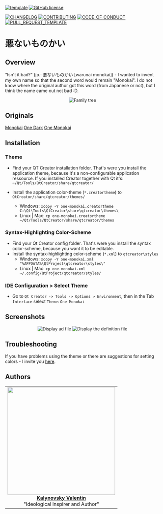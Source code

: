 [![template](https://img.shields.io/badge/Repository-template-darkred)](https://github.com/Nakama3942/template_rep)
[![GitHub license](https://img.shields.io/github/license/Nakama3942/Warunai-Monokai?color=silver&style=flat-square)](https://github.com/Nakama3942/Warunai-Monokai/blob/main/LICENSE)

[![CHANGELOG](https://img.shields.io/badge/here-CHANGELOG-yellow)](https://github.com/Nakama3942/Warunai-Monokai/blob/main/CHANGELOG.md)
[![CONTRIBUTING](https://img.shields.io/badge/here-CONTRIBUTING-indigo)](https://github.com/Nakama3942/Warunai-Monokai/blob/main/CONTRIBUTING.md)
[![CODE_OF_CONDUCT](https://img.shields.io/badge/here-CODE_OF_CONDUCT-darkgreen)](https://github.com/Nakama3942/Warunai-Monokai/blob/main/CODE_OF_CONDUCT.md)
[![PULL_REQUEST_TEMPLATE](https://img.shields.io/badge/here-PULL_REQUEST_TEMPLATE-orange)](https://github.com/Nakama3942/Warunai-Monokai/blob/main/.github/PULL_REQUEST_TEMPLATE.md)

# 悪ないものかい
## Overview
"Isn't it bad?" (jp.: 悪ないものかい [warunai monokai]) - I wanted to invent my own name so that the second word would remain "Monokai". I do not know where the original author got this word (from Japanese or not), but I think the name came out not bad :D.

<p align="center">
	<image
	       src="https://github.com/Nakama3942/Warunai-Monokai/blob/main/image/WarunaiMonokai_Inheritance.png"
	       alt="Family tree"
	       caption="Monokai & One Dark -> One Monokai -> Warunai Monokai">
</p>

## Originals
[Monokai](https://github.com/bfrg/qtcreator-monokai)
[One Dark](https://gitlab.com/iohanaan/qtcreator-onedark)
[One Monokai](https://github.com/jakoch/one_monokai_theme_for_qtcreator)

## Installation

### Theme
- Find your QT Creator installation folder. That's were you install the application theme, because it's a non-configurable application ressource. If you installed Creator together with Qt it's: `~/Qt/Tools/QtCreator/share/qtcreator/`

- Install the application color-theme (`*.creatortheme`) to `QtCreator/share/qtcreator/themes/`
	- Windows: `xcopy -Y one-monokai.creatortheme C:\Qt\Tools\QtCreator\share\qtcreator\themes\`
	- Linux | Mac: `cp one-monokai.creatortheme ~/Qt/Tools/QtCreator/share/qtcreator/themes`

### Syntax-Highlighting Color-Scheme
- Find your Qt Creator config folder. That's were you install the syntax color-scheme, because you want it to be editable.
- Install the syntax-highlighting color-scheme (`*.xml`) to `qtcreator\styles`
	- Windows: `xcopy -Y one-monokai.xml "%APPDATA%\QtProject\qtcreator\styles\"`
	- Linux | Mac: `cp one-monokai.xml ~/.config/QtProject/qtcreator/styles/`

### IDE Configuration > Select Theme
- Go to `Qt Creator -> Tools -> Options > Environment`, then in the Tab `Interface` select `Theme`: `One Monokai`

## Screenshots
<p align="center">
	<image
	       src="https://github.com/Nakama3942/Warunai-Monokai/blob/main/image/Screenshot_2.png"
	       alt="Display ad file"
	       caption="Header">
	<image
	       src="https://github.com/Nakama3942/Warunai-Monokai/blob/main/image/Screenshot_3.png"
	       alt="Display the definition file"
	       caption="Source">
</p>

## Troubleshooting
If you have problems using the theme or there are suggestions for setting colors - I invite you [here](https://github.com/Nakama3942/Warunai-Monokai/blob/main/CONTRIBUTING.md).

## Authors
<table align="center">
	<tr>
		<td align="center"><a href="https://github.com/Nakama3942"><img src="https://avatars.githubusercontent.com/u/73797846?s=400&u=a9b7688ac521d739825d7003a5bd599aab74cb76&v=4" width="350px;" alt=""/><br /><b>Kalynovsky Valentin</b></a><br />"Ideological inspirer and Author"</td>
		<!--<td></td>-->
	</tr>
	<!--
	<tr>
		<td></td>
		<td></td>
	</tr>
	-->
</table>
